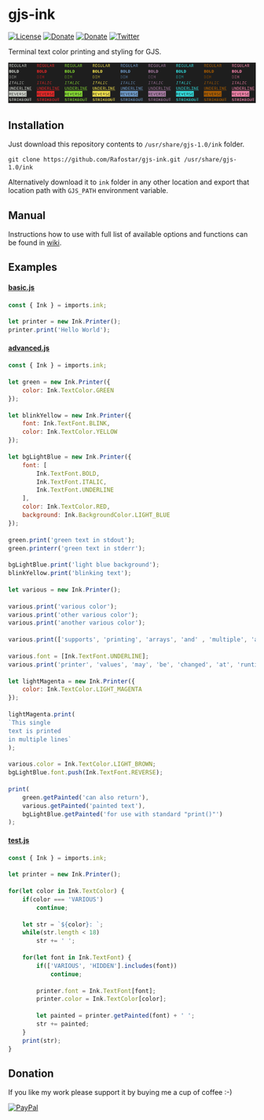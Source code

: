# gjs-ink
[![License](https://img.shields.io/github/license/Rafostar/gjs-ink.svg)](https://github.com/Rafostar/gjs-ink/blob/master/COPYING)
[![Donate](https://img.shields.io/badge/Donate-PayPal-blue.svg)](https://www.paypal.com/cgi-bin/webscr?cmd=_s-xclick&hosted_button_id=TFVDFD88KQ322)
[![Donate](https://img.shields.io/badge/Donate-PayPal.Me-lightgrey.svg)](https://www.paypal.me/Rafostar)
[![Twitter](https://img.shields.io/twitter/url/https/github.com/Rafostar/gjs-ink.svg?style=social)](https://twitter.com/intent/tweet?text=Wow:&url=https%3A%2F%2Fgithub.com%2FRafostar%2Fgjs-ink)

Terminal text color printing and styling for GJS.

<p align="center">
<img src="https://raw.githubusercontent.com/Rafostar/gjs-ink/media/images/promo.png">
</p>

## Installation
Just download this repository contents to `/usr/share/gjs-1.0/ink` folder.
```
git clone https://github.com/Rafostar/gjs-ink.git /usr/share/gjs-1.0/ink
```
Alternatively download it to `ink` folder in any other location and export that location path with `GJS_PATH` environment variable.

## Manual
Instructions how to use with full list of available options and functions can be found in [wiki](https://github.com/Rafostar/gjs-ink/wiki).

## Examples
#### [basic.js](https://raw.githubusercontent.com/Rafostar/gjs-ink/master/examples/basic.js)
```javascript
const { Ink } = imports.ink;

let printer = new Ink.Printer();
printer.print('Hello World');
```

#### [advanced.js](https://raw.githubusercontent.com/Rafostar/gjs-ink/master/examples/advanced.js)
```javascript
const { Ink } = imports.ink;

let green = new Ink.Printer({
    color: Ink.TextColor.GREEN
});

let blinkYellow = new Ink.Printer({
    font: Ink.TextFont.BLINK,
    color: Ink.TextColor.YELLOW
});

let bgLightBlue = new Ink.Printer({
    font: [
        Ink.TextFont.BOLD,
        Ink.TextFont.ITALIC,
        Ink.TextFont.UNDERLINE
    ],
    color: Ink.TextColor.RED,
    background: Ink.BackgroundColor.LIGHT_BLUE
});

green.print('green text in stdout');
green.printerr('green text in stderr');

bgLightBlue.print('light blue background');
blinkYellow.print('blinking text');

let various = new Ink.Printer();

various.print('various color');
various.print('other various color');
various.print('another various color');

various.print(['supports', 'printing', 'arrays', 'and' , 'multiple', 'arguments', '!']);

various.font = [Ink.TextFont.UNDERLINE];
various.print('printer', 'values', 'may', 'be', 'changed', 'at', 'runtime');

let lightMagenta = new Ink.Printer({
    color: Ink.TextColor.LIGHT_MAGENTA
});

lightMagenta.print(
`This single
text is printed
in multiple lines`
);

various.color = Ink.TextColor.LIGHT_BROWN;
bgLightBlue.font.push(Ink.TextFont.REVERSE);

print(
    green.getPainted('can also return'),
    various.getPainted('painted text'),
    bgLightBlue.getPainted('for use with standard "print()"')
);
```

#### [test.js](https://raw.githubusercontent.com/Rafostar/gjs-ink/master/examples/test.js)
```javascript
const { Ink } = imports.ink;

let printer = new Ink.Printer();

for(let color in Ink.TextColor) {
    if(color === 'VARIOUS')
        continue;

    let str = `${color}: `;
    while(str.length < 18)
        str += ' ';

    for(let font in Ink.TextFont) {
        if(['VARIOUS', 'HIDDEN'].includes(font))
            continue;

        printer.font = Ink.TextFont[font];
        printer.color = Ink.TextColor[color];

        let painted = printer.getPainted(font) + ' ';
        str += painted;
    }
    print(str);
}
```

## Donation
If you like my work please support it by buying me a cup of coffee :-)

[![PayPal](https://github.com/Rafostar/gnome-shell-extension-cast-to-tv/wiki/images/paypal.gif)](https://www.paypal.com/cgi-bin/webscr?cmd=_s-xclick&hosted_button_id=TFVDFD88KQ322)
